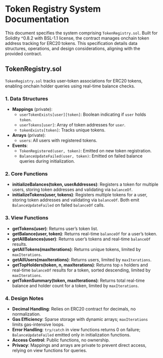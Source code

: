 # Token Registry System Documentation
This document specifies the system comprising `TokenRegistry.sol`. Built for Solidity ^0.8.2 with BSL-1.1 license, the contract manages onchain token address tracking for ERC20 tokens. This specification details data structures, operations, and design considerations, aligning with the provided contract.

## TokenRegistry.sol

`TokenRegistry.sol` tracks user-token associations for ERC20 tokens, enabling onchain holder queries using real-time balance checks.

### 1. Data Structures
- **Mappings** (private):
  - `userTokenExists[user][token]`: Boolean indicating if `user` holds `token`.
  - `userTokens[user]`: Array of token addresses for `user`.
  - `tokenExists[token]`: Tracks unique tokens.
- **Arrays** (private):
  - `users`: All users with registered tokens.
- **Events**:
  - `TokenRegistered(user, token)`: Emitted on new token registration.
  - `BalanceUpdateFailed(user, token)`: Emitted on failed balance queries during initialization.

### 2. Core Functions
- **initializeBalances(token, userAddresses)**: Registers a token for multiple users, storing token addresses and validating via `balanceOf`.
- **initializeTokens(user, tokens)**: Registers multiple tokens for a user, storing token addresses and validating via `balanceOf`. Both emit `BalanceUpdateFailed` on failed `balanceOf` calls.

### 3. View Functions
- **getTokens(user)**: Returns user’s token list.
- **getBalance(user, token)**: Returns real-time `balanceOf` for a user’s token.
- **getAllBalances(user)**: Returns user’s tokens and real-time `balanceOf` results.
- **getAllTokens(maxIterations)**: Returns unique tokens, limited by `maxIterations`.
- **getAllUsers(maxIterations)**: Returns users, limited by `maxIterations`.
- **getTopHolders(token, n, maxIterations)**: Returns top `n` holders and real-time `balanceOf` results for a token, sorted descending, limited by `maxIterations`.
- **getTokenSummary(token, maxIterations)**: Returns total real-time balance and holder count for a token, limited by `maxIterations`.

### 4. Design Notes
- **Decimal Handling**: Relies on ERC20 contract for decimals, no normalization.
- **Gas Efficiency**: Sparse storage with dynamic arrays; `maxIterations` limits gas-intensive loops.
- **Error Handling**: `try/catch` in view functions returns 0 on failure; `BalanceUpdateFailed` emitted only in initialization functions.
- **Access Control**: Public functions, no ownership.
- **Privacy**: Mappings and arrays are private to prevent direct access, relying on view functions for queries.
